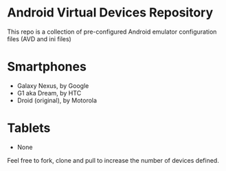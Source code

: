 Android Virtual Devices Repository
==============

This repo is a collection of pre-configured Android emulator configuration files (AVD and ini files)


# Smartphones

- Galaxy Nexus, by Google
- G1 aka Dream, by HTC
- Droid (original), by Motorola


# Tablets 

- None




Feel free to fork, clone and pull to increase the number of devices defined.
